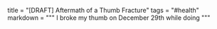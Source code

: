 title = "[DRAFT] Aftermath of a Thumb Fracture"
tags = "#health"
markdown = """
I broke my thumb on December 29th while doing
"""